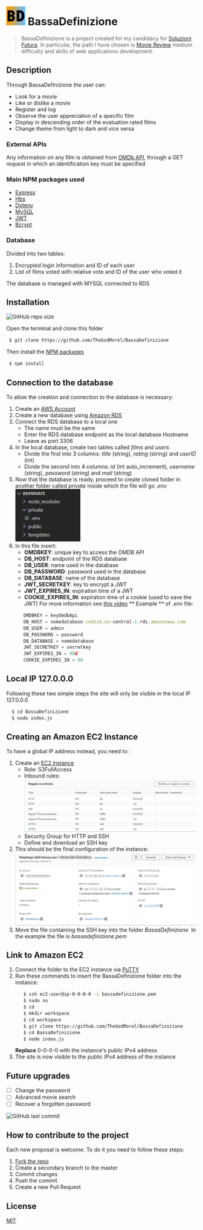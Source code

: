 # <img src="imgReadme/icon.jpg" alt="drawing" width="50"/> BassaDefinizione

> BassaDefinizione is a project created for my candidacy for [Soluzioni Futura](https://github.com/soluzionifutura/sf-academy/blob/master/README.md). In particular, the path I have chosen is [Movie Review](https://github.com/soluzionifutura/sf-academy/blob/master/prove/recensioni-film.md) medium difficulty and skills of web applications development.

## Description

Through BassaDefinizione the user can:

- Look for a movie
- Like or dislike a movie
- Register and log
- Observe the user appreciation of a specific film
- Display in descending order of the evaluation rated films
- Change theme from light to dark and vice versa

### External APIs

Any information on any film is obtained from [OMDb API](http://www.omdbapi.com/), through a GET request in which an identification key must be specified

### Main NPM packages used

- [Express](https://www.npmjs.com/package/express)
- [Hbs](https://www.npmjs.com/package/hbs)
- [Dotenv](https://www.npmjs.com/package/dotenv)
- [MySQL](https://www.npmjs.com/package/mysql)
- [JWT](https://www.npmjs.com/package/jsonwebtoken)
- [Bcrypt](https://www.npmjs.com/package/bcrypt)

### Database

Divided into two tables:

1. Encrypted login information and ID of each user
2. List of films voted with relative vote and ID of the user who voted it

The database is managed with MYSQL connected to RDS

## Installation

![GitHub repo size](https://img.shields.io/github/repo-size/TheGodMorel/BassaDefinizione)

Open the terminal and clone this folder

```bash
 $ git clone https://github.com/TheGodMorel/BassaDefinizione
```

Then install the [NPM packages](https://www.npmjs.com/)

```bash
 $ npm install
```

## Connection to the database

To allow the creation and connection to the database is necessary:

1. Create an [AWS Account](https://portal.aws.amazon.com/billing/signup#/start)
2. Create a new database using [Amazon RDS](https://eu-central-1.console.aws.amazon.com/rds/home)
3. Connect the RDS database to a local one
   - The name must be the same
   - Enter the RDS database endpoint as the local database Hostname
   - Leave as port 3306
4. In the local database, create two tables called <i>films</i> and <i>users</i>
   - Divide the first into 3 columns: <i>title</i> (string), <i>rating</i> (string) and <i>userID</i> (int)
   - Divide the second into 4 columns: <i>id</i> (int auto_increment), <i>username</i> (string), <i>password</i> (string) and <i>mail</i> (string)
5. Now that the database is ready, proceed to create cloned folder in another folder called <i>private</i> inside which the file will go <i>.env</i>
   <br><img src="imgReadme/Cattura.PNG"/>
6. In this file insert:
   - **OMDBKEY**: unique key to access the OMDB API
   - **DB_HOST**: endpoint of the RDS database
   - **DB_USER**: name used in the database
   - **DB_PASSWORD**: password used in the database
   - **DB_DATABASE**: name of the database
   - **JWT_SECRETKEY**: key to encrypt a JWT
   - **JWT_EXPIRES_IN**: expiration time of a JWT
   - **COOKIE_EXPIRES_IN**: expiration time of a cookie (used to save the JWT)
     For more information see [this video](https://www.youtube.com/watch?v=Ng_zi11N4_c&t=1s)
     ** Example ** of _.env_ file:
   ```javascript
      OMDBKEY = keyOmdbApi
      DB_HOST = nomedatabase.codice.eu-central-1.rds.amazonaws.com
      DB_USER = admin
      DB_PASSWORD = password
      DB_DATABASE = nomedatabase
      JWT_SECRETKEY = secretkey
      JWT_EXPIRES_IN = 90d
      COOKIE_EXPIRES_IN = 90
   ```

## Local IP 127.0.0.0

Following these two simple steps the site will only be visible in the local IP 127.0.0.0

```bash
  $ cd BassaDefinizione
  $ node index.js
```

## Creating an Amazon EC2 Instance

To have a global IP address instead, you need to:

1. Create an [EC2 instance](https://eu-central-1.console.aws.amazon.com/ec2)
   - Role: S3FullAccess
   - Inbound rules: <img src="imgReadme/regole.PNG"/>
   - Security Group for HTTP and SSH
   - Define and download an SSH key
2. This should be the final configuration of the instance: <br> <img src="imgReadme/ec2.PNG"/>
3. Move the file containing the SSH key into the folder _BassaDefinizione_ <img scr="imgReadme/cartella.PNG"/> In the example the file is _bassadefinizione.pem_

## Link to Amazon EC2

1. Connect the folder to the EC2 instance via [PuTTY](https://www.youtube.com/watch?v=bi7ow5NGC-U)
2. Run these commands to insert the BassaDefinizione folder into the instance:
   ```bash
      $ ssh ec2-user@ip-0-0-0-0 -i bassadefinizione.pem
      $ sudo su
      $ cd
      $ mkdir workspace
      $ cd workspace
      $ git clone https://github.com/TheGodMorel/BassaDefinizione
      $ cd BassaDefinizione
      $ node index.js
   ```
   **Replace** 0-0-0-0 with the instance's public IPv4 address
3. The site is now visible to the public IPv4 address of the instance

## Future upgrades

- [ ] Change the password
- [ ] Advanced movie search
- [ ] Recover a forgotten password

![GitHub last commit](https://img.shields.io/github/last-commit/TheGodMorel/BassaDefinizione)

## How to contribute to the project

Each new proposal is welcome.
To do it you need to follow these steps:

1. [Fork the repo](https://github.com/TheGodMorel/BassaDefinizione/fork)
2. Create a secondary branch to the master
3. Commit changes
4. Push the commit
5. Create a new Pull Request

## License

[MIT](https://choosealicense.com/licenses/mit/)

